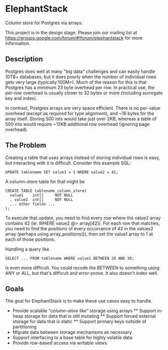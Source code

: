 # ElephantStack
Column store for Postgres via arrays.

This project is in the design stage. Please join our mailing list at https://groups.google.com/forum/#!forum/elephantstack for more information.

## Description
Postgres does well at many "big data" challenges and can easily handle 10TB+ databases, but it does poorly when the number of individual rows gets very large (typically 100M+). Much of the reason for this is that Postgres has a minimum 23 byte overhead per row. In practical use, the per-row overhead is usually closer to 32 bytes or more (including surrogate key and index).

In contrast, Postgres arrays are very space efficient. There is no per-value overhead (except as required for type alignment), and ~16 bytes for the array itself. Storing 500 ints would take just over 2KB, whereas a table of 500 ints would require ~12KB additional row overhead (ignoring page overhead).

## The Problem
Creating a table that uses arrays instead of storing individual rows is easy, but interacting with it is difficult. Consider this example SQL:

```
UPDATE tablename SET value1 = 1 WHERE value2 = 42;
```

A column-store table for that might be

```
CREATE TABLE tablename_column_store(
  value1    int[]     NOT NULL
  , value2  int[]     NOT NULL
  ... other fields ...
);
```

To execute that update, you need to find every row where the value2 array contains 42 (ie: WHERE value2 @> array[42]). For each row that matches, you need to find the positions of every occurrance of 42 in the values2 array (perhaps using array_positions()), then set the value1 array to 1 at each of those positions.

Handling a query like

```
SELECT ... FROM tablename WHERE value1 BETWEEN 20 AND 30;
```

is even more difficult. You could recode the BETWEEN to something using ANY or ALL, but that's difficult and error-prone. It also doesn't index well.

## Goals
The goal for ElephantStack is to make these use cases easy to handle.

* Provide scalable _"column-store like"_ storage using arrays
** Support in-heap storage for data that is still mutating
** Support forced external storage for data that is static
** Support primary keys outside of partitioning
* Migrate data between storage mechanisms as necessary
* Support interfacing to a base table for highly volatile data
* Provide row-based access via writable views
